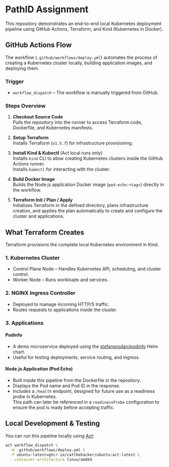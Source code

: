 # PathID Assignment

This repository demonstrates an end-to-end local Kubernetes deployment pipeline using GitHub Actions, Terraform, and Kind (Kubernetes in Docker).

## GitHub Actions Flow

The workflow (`.github/workflows/deploy.yml`) automates the process of creating a Kubernetes cluster locally, building application images, and deploying them.

### Trigger
- `workflow_dispatch` – The workflow is manually triggered from GitHub.

### Steps Overview

1. **Checkout Source Code**  
   Pulls the repository into the runner to access Terraform code, Dockerfile, and Kubernetes manifests.

2. **Setup Terraform**  
   Installs Terraform (`v1.5.7`) for infrastructure provisioning.

3. **Install Kind & Kubectl** (Act local runs only)  
   Installs `kind` CLI to allow creating Kubernetes clusters inside the GitHub Actions runner.  
   Installs `kubectl` for interacting with the cluster.

4. **Build Docker Image**  
   Builds the Node.js application Docker image (`pod-echo:<tag>`) directly in the workflow.

5. **Terraform Init / Plan / Apply**  
   Initializes Terraform in the defined directory, plans infrastructure creation, and applies the plan automatically to create and configure the cluster and applications.

## What Terraform Creates

Terraform provisions the complete local Kubernetes environment in Kind.

### 1. Kubernetes Cluster
- Control Plane Node – Handles Kubernetes API, scheduling, and cluster control.
- Worker Node – Runs workloads and services.

### 2. NGINX Ingress Controller
- Deployed to manage incoming HTTP/S traffic.
- Routes requests to applications inside the cluster.

### 3. Applications

#### Podinfo
- A demo microservice deployed using the [stefanprodan/podinfo](https://github.com/stefanprodan/podinfo) Helm chart.
- Useful for testing deployments, service routing, and ingress.

#### Node.js Application (Pod Echo)
- Built inside this pipeline from the Dockerfile in the repository.
- Displays the Pod name and Pod ID in the response.
- Includes a `/health` endpoint, designed for future use as a readiness probe in Kubernetes.  
  This path can later be referenced in a `readinessProbe` configuration to ensure the pod is ready before accepting traffic.

## Local Development & Testing

You can run this pipeline locally using [Act](https://github.com/nektos/act):

```bash
act workflow_dispatch \
  -W .github/workflows/deploy.yml \
  -P ubuntu-latest=ghcr.io/catthehacker/ubuntu:act-latest \
  --container-architecture linux/amd64
